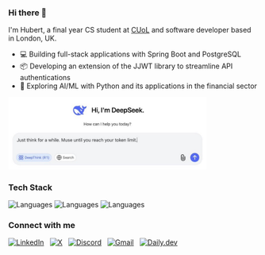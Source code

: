 ### Hi there 👋

I'm Hubert, a final year CS student at [CUoL](https://www.city.ac.uk/) and software developer based in London, UK.

- 💻 Building full-stack applications with Spring Boot and PostgreSQL
- 📦 Developing an extension of the JJWT library to streamline API authentications
- 🤖 Exploring AI/ML with Python and its applications in the financial sector

<!-- ## 💻 Tech Stack -->
<!-- https://github.com/inttter/md-badges -->
<!-- https://github.com/tandpfun/skill-icons -->
<!-- FORK: https://github.com/LelouchFR/skill-icons -->
<!-- https://github.com/Trixzyy/skill-icons-builder -->

<a href="https://github.com/hstoklosa">
    <img max-height="400" width="400" src="./assets/prog_humour.jpeg">
</a>

### Tech Stack

<!--#### Languages-->

<img src="https://go-skill-icons.vercel.app/api/icons?i=go,js,ts,java,python,haskell&titles=true" alt="Languages" height="30" />

<!--#### Frameworks-->

<img src="https://go-skill-icons.vercel.app/api/icons?i=react,redux,svelte,tailwind,spring,nodejs,express,vitest&titles=true" alt="Languages" height="30" />

<!--#### Tools-->

<img src="https://go-skill-icons.vercel.app/api/icons?i=aws,gcp,git,docker,postman,insomnia,vite,socketio&titles=true" alt="Languages" height="30" />

### Connect with me

[<img src="https://go-skill-icons.vercel.app/api/icons?i=linkedin&titles=true" height="35" alt="LinkedIn">](https://www.linkedin.com/in/hubertstoklosa/)&nbsp;&nbsp;
[<img src="https://go-skill-icons.vercel.app/api/icons?i=x&titles=true" height="35" alt="X">](https://x.com/hyprxotic/)&nbsp;&nbsp;
[<img src="https://go-skill-icons.vercel.app/api/icons?i=discord&titles=true" height="35" alt="Discord">](https://discord.com/users/527963473184030720)&nbsp;&nbsp;
[<img src="https://go-skill-icons.vercel.app/api/icons?i=gmail&titles=true" height="35" alt="Gmail">](mailto:hubert.stoklosa23@gmail.com)&nbsp;&nbsp;
[<img src="https://go-skill-icons.vercel.app/api/icons?i=dailydev&titles=true" height="35" alt="Daily.dev">](https://app.daily.dev/exotic)

<!-- Check out my <a href="https://www.hstoklosa.dev/">portfolio</a> website! -->

<!-- [![Frontend Frameworks](https://go-skill-icons.vercel.app/api/icons?i=linkedin&titles=true)](https://www.linkedin.com/in/hubertstoklosa/)&nbsp;&nbsp;
[![Frontend Frameworks](https://go-skill-icons.vercel.app/api/icons?i=x&titles=true)](https://x.com/hyprxotic/)&nbsp;&nbsp;
[![Frontend Frameworks](https://go-skill-icons.vercel.app/api/icons?i=discord&titles=true)](https://discord.com/users/527963473184030720)&nbsp;&nbsp;
[![Frontend Frameworks](https://go-skill-icons.vercel.app/api/icons?i=dailydev&titles=true)](https://app.daily.dev/exotic)&nbsp;&nbsp;
[![Frontend Frameworks](https://go-skill-icons.vercel.app/api/icons?i=leetcode&titles=true)](https://leetcode.com/u/hstoklosa/) -->

<!-- <a href="https://www.linkedin.com/in/hubertstoklosa/" target="_blank" style="text-decoration: none;">
    <img src="https://go-skill-icons.vercel.app/api/icons?i=linkedin&titles=true" alt="LinkedIn" height="40" />
</a>&nbsp;
<a href="https://x.com/hyprxotic/" target="_blank" style="text-decoration: none;">
    <img src="https://go-skill-icons.vercel.app/api/icons?i=x&titles=true" alt="X" height="40" />
</a>&nbsp;
<a href="https://discord.com/users/527963473184030720" target="_blank" style="text-decoration: none;">
    <img src="https://go-skill-icons.vercel.app/api/icons?i=discord&titles=true" alt="Discord" height="40" />
</a>&nbsp;
<a href="https://app.daily.dev/exotic" target="_blank" style="text-decoration: none;">
    <img src="https://go-skill-icons.vercel.app/api/icons?i=dailydev&titles=true" alt="Daily.dev" height="40" />
</a>&nbsp;
<a href="https://leetcode.com/u/hstoklosa/" target="_blank" style="text-decoration: none;">
    <img src="https://go-skill-icons.vercel.app/api/icons?i=leetcode&titles=true" alt="LeetCode" height="40" />
</a> -->

